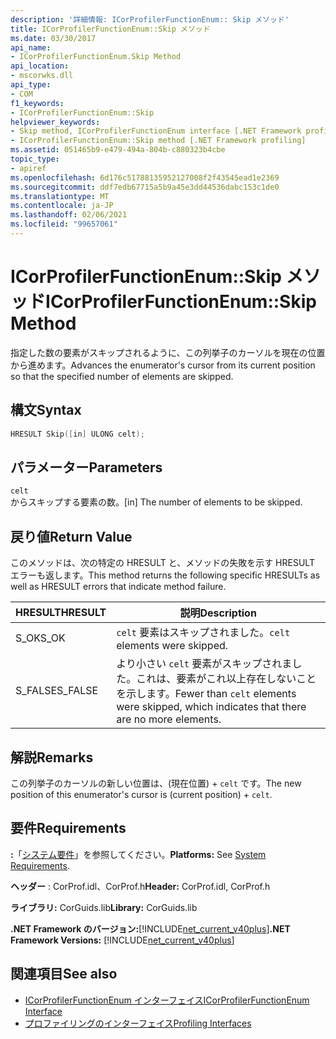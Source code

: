```yaml
---
description: '詳細情報: ICorProfilerFunctionEnum:: Skip メソッド'
title: ICorProfilerFunctionEnum::Skip メソッド
ms.date: 03/30/2017
api_name:
- ICorProfilerFunctionEnum.Skip Method
api_location:
- mscorwks.dll
api_type:
- COM
f1_keywords:
- ICorProfilerFunctionEnum::Skip
helpviewer_keywords:
- Skip method, ICorProfilerFunctionEnum interface [.NET Framework profiling]
- ICorProfilerFunctionEnum::Skip method [.NET Framework profiling]
ms.assetid: 051465b9-e479-494a-804b-c880323b4cbe
topic_type:
- apiref
ms.openlocfilehash: 6d176c51788135952127008f2f43545ead1e2369
ms.sourcegitcommit: ddf7edb67715a5b9a45e3dd44536dabc153c1de0
ms.translationtype: MT
ms.contentlocale: ja-JP
ms.lasthandoff: 02/06/2021
ms.locfileid: "99657061"
---
```

# <a name="icorprofilerfunctionenumskip-method"></a><span data-ttu-id="63026-103">ICorProfilerFunctionEnum::Skip メソッド</span><span class="sxs-lookup"><span data-stu-id="63026-103">ICorProfilerFunctionEnum::Skip Method</span></span>

<span data-ttu-id="63026-104">指定した数の要素がスキップされるように、この列挙子のカーソルを現在の位置から進めます。</span><span class="sxs-lookup"><span data-stu-id="63026-104">Advances the enumerator's cursor from its current position so that the specified number of elements are skipped.</span></span>  
  
## <a name="syntax"></a><span data-ttu-id="63026-105">構文</span><span class="sxs-lookup"><span data-stu-id="63026-105">Syntax</span></span>  
  
```cpp  
HRESULT Skip([in] ULONG celt);  
```  
  
## <a name="parameters"></a><span data-ttu-id="63026-106">パラメーター</span><span class="sxs-lookup"><span data-stu-id="63026-106">Parameters</span></span>  

 `celt`  
 <span data-ttu-id="63026-107">からスキップする要素の数。</span><span class="sxs-lookup"><span data-stu-id="63026-107">[in] The number of elements to be skipped.</span></span>  
  
## <a name="return-value"></a><span data-ttu-id="63026-108">戻り値</span><span class="sxs-lookup"><span data-stu-id="63026-108">Return Value</span></span>  

 <span data-ttu-id="63026-109">このメソッドは、次の特定の HRESULT と、メソッドの失敗を示す HRESULT エラーも返します。</span><span class="sxs-lookup"><span data-stu-id="63026-109">This method returns the following specific HRESULTs as well as HRESULT errors that indicate method failure.</span></span>  
  
|<span data-ttu-id="63026-110">HRESULT</span><span class="sxs-lookup"><span data-stu-id="63026-110">HRESULT</span></span>|<span data-ttu-id="63026-111">説明</span><span class="sxs-lookup"><span data-stu-id="63026-111">Description</span></span>|  
|-------------|-----------------|  
|<span data-ttu-id="63026-112">S_OK</span><span class="sxs-lookup"><span data-stu-id="63026-112">S_OK</span></span>|<span data-ttu-id="63026-113">`celt` 要素はスキップされました。</span><span class="sxs-lookup"><span data-stu-id="63026-113">`celt` elements were skipped.</span></span>|  
|<span data-ttu-id="63026-114">S_FALSE</span><span class="sxs-lookup"><span data-stu-id="63026-114">S_FALSE</span></span>|<span data-ttu-id="63026-115">より小さい `celt` 要素がスキップされました。これは、要素がこれ以上存在しないことを示します。</span><span class="sxs-lookup"><span data-stu-id="63026-115">Fewer than `celt` elements were skipped, which indicates that there are no more elements.</span></span>|  
  
## <a name="remarks"></a><span data-ttu-id="63026-116">解説</span><span class="sxs-lookup"><span data-stu-id="63026-116">Remarks</span></span>  

 <span data-ttu-id="63026-117">この列挙子のカーソルの新しい位置は、(現在位置) + `celt` です。</span><span class="sxs-lookup"><span data-stu-id="63026-117">The new position of this enumerator's cursor is (current position) + `celt`.</span></span>  
  
## <a name="requirements"></a><span data-ttu-id="63026-118">要件</span><span class="sxs-lookup"><span data-stu-id="63026-118">Requirements</span></span>  

 <span data-ttu-id="63026-119">**:**「[システム要件](../../get-started/system-requirements.md)」を参照してください。</span><span class="sxs-lookup"><span data-stu-id="63026-119">**Platforms:** See [System Requirements](../../get-started/system-requirements.md).</span></span>  
  
 <span data-ttu-id="63026-120">**ヘッダー** : CorProf.idl、CorProf.h</span><span class="sxs-lookup"><span data-stu-id="63026-120">**Header:** CorProf.idl, CorProf.h</span></span>  
  
 <span data-ttu-id="63026-121">**ライブラリ:** CorGuids.lib</span><span class="sxs-lookup"><span data-stu-id="63026-121">**Library:** CorGuids.lib</span></span>  
  
 <span data-ttu-id="63026-122">**.NET Framework のバージョン:**[!INCLUDE[net_current_v40plus](../../../../includes/net-current-v40plus-md.md)]</span><span class="sxs-lookup"><span data-stu-id="63026-122">**.NET Framework Versions:** [!INCLUDE[net_current_v40plus](../../../../includes/net-current-v40plus-md.md)]</span></span>  
  
## <a name="see-also"></a><span data-ttu-id="63026-123">関連項目</span><span class="sxs-lookup"><span data-stu-id="63026-123">See also</span></span>

- [<span data-ttu-id="63026-124">ICorProfilerFunctionEnum インターフェイス</span><span class="sxs-lookup"><span data-stu-id="63026-124">ICorProfilerFunctionEnum Interface</span></span>](icorprofilerfunctionenum-interface.md)
- [<span data-ttu-id="63026-125">プロファイリングのインターフェイス</span><span class="sxs-lookup"><span data-stu-id="63026-125">Profiling Interfaces</span></span>](profiling-interfaces.md)
